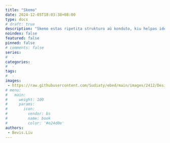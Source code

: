 ```yaml
---
title: "Skemo"
date: 2024-12-05T18:03:38+08:00
type: docs
# draft: true
description: "Skemo estas ripetita strukturo aŭ konduto, kiu helpas identigi regulecojn kaj simpligi kompleksecon."
noindex: false
featured: false
pinned: false
# comments: false
series:
#  - 
categories:
#  - 
tags:
#  - 
images:
 - https://raw.githubusercontent.com/Sudiaty/ebed/main/images/2412/Designer%20(2)-2024-12-05-18-09-37.png
# menu:
#   main:
#     weight: 100
#     params:
#       icon:
#         vendor: bs
#         name: book
#         color: '#e24d0e'
authors:
 - Bevis.Liu
---
```


